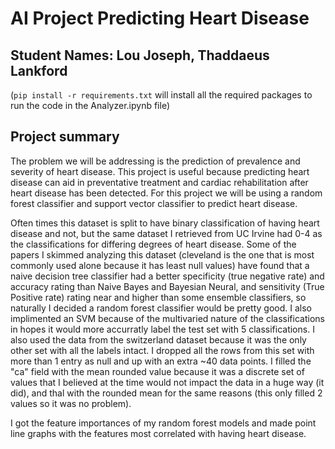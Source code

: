 # AI Project Predicting Heart Disease
## Student Names: Lou Joseph,  Thaddaeus Lankford

(`pip install -r requirements.txt` will install all the required packages to run the code in the Analyzer.ipynb file)

## Project summary
The problem we will be addressing is the prediction of prevalence and severity of heart disease. This project is useful because predicting heart disease can aid in preventative treatment and cardiac rehabilitation after heart disease has been detected. For this project we will be using a random forest classifier and support vector classifier to predict heart disease.

Often times this dataset is split to have binary classification of having heart disease and not, but the same dataset I retrieved from UC Irvine had 0-4 as the classifications for differing degrees of heart disease. Some of the papers I skimmed analyzing this dataset (cleveland is the one that is most commonly used alone because it has least null values) have found that a naive decision tree classifier had a better specificity (true
negative rate) and accuracy rating than Naive Bayes and Bayesian Neural, and sensitivity (True
Positive rate) rating near and higher than some ensemble classifiers, so naturally I decided a random forest classifier would be pretty good. 
I also implimented an SVM because of the multivaried nature of the classifications in hopes it would more accurratly label the test set with 5 classifications.
I also used the data from the switzerland dataset because it was the only other set with all the labels intact. I dropped all the rows from this set with more than 1 entry as null and up with an extra ~40 data points. I filled the "ca" field with the mean rounded value because it was a discrete set of values that I believed at the time would not impact the data in a huge way (it did), and thal with the rounded mean for the same reasons (this only filled 2 values so it was no problem).

I got the feature importances of my random forest models and made point line graphs with the features most correlated with having heart disease.